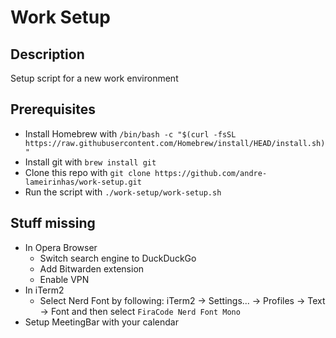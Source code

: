 # Work Setup

## Description
Setup script for a new work environment

## Prerequisites
- Install Homebrew with `/bin/bash -c "$(curl -fsSL https://raw.githubusercontent.com/Homebrew/install/HEAD/install.sh)"`
- Install git with `brew install git`
- Clone this repo with `git clone https://github.com/andre-lameirinhas/work-setup.git`
- Run the script with `./work-setup/work-setup.sh`

## Stuff missing
- In Opera Browser
  - Switch search engine to DuckDuckGo
  - Add Bitwarden extension
  - Enable VPN
- In iTerm2
  - Select Nerd Font by following: iTerm2 -> Settings... -> Profiles -> Text -> Font and then select `FiraCode Nerd Font Mono`
- Setup MeetingBar with your calendar

